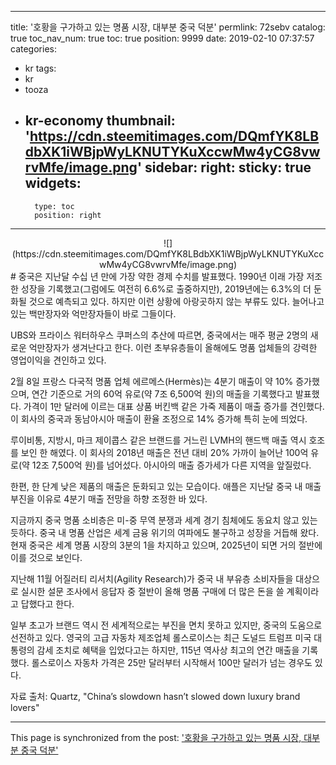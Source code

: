 
---
title: '호황을 구가하고 있는 명품 시장, 대부분 중국 덕분'
permlink: 72sebv
catalog: true
toc_nav_num: true
toc: true
position: 9999
date: 2019-02-10 07:37:57
categories:
- kr
tags:
- kr
- tooza
- kr-economy
thumbnail: 'https://cdn.steemitimages.com/DQmfYK8LBdbXK1iWBjpWyLKNUTYKuXccwMw4yCG8vwrvMfe/image.png'
sidebar:
    right:
        sticky: true
widgets:
    -
        type: toc
        position: right
---


<center>
![](https://cdn.steemitimages.com/DQmfYK8LBdbXK1iWBjpWyLKNUTYKuXccwMw4yCG8vwrvMfe/image.png)
</center>
#
중국은 지난달 수십 년 만에 가장 약한 경제 수치를 발표했다. 1990년 이래 가장 저조한 성장을 기록했고(그럼에도 여전히 6.6%로 출중하지만), 2019년에는 6.3%의 더 둔화될 것으로 예측되고 있다. 하지만 이런 상황에 아랑곳하지 않는 부류도 있다. 늘어나고 있는 백만장자와 억만장자들이 바로 그들이다.

UBS와 프라이스 워터하우스 쿠퍼스의 추산에 따르면, 중국에서는 매주 평균 2명의 새로운 억만장자가 생겨난다고 한다. 이런 초부유층들이 올해에도 명품 업체들의 강력한 영업이익을 견인하고 있다.

2월 8일 프랑스 다국적 명품 업체 에르메스(Hermès)는 4분기 매출이 약 10% 증가했으며, 연간 기준으로 거의 60억 유로(약 7조 6,500억 원)의 매출을 기록했다고 발표했다. 가격이 1만 달러에 이르는 대표 상품 버킨백 같은 가죽 제품이 매출 증가를 견인했다. 이 회사의 중국과 동남아시아 매출이 환율 조정으로 14% 증가해 특히 눈에 띄었다.

​루이비통, 지방시, 마크 제이콥스 같은 브랜드를 거느린 LVMH의 핸드백 매출 역시 호조를 보인 한 해였다. 이 회사의 2018년 매출은 전년 대비 20% 가까이 늘어난 100억 유로(약 12조 7,500억 원)를 넘어섰다. 아시아의 매출 증가세가 다른 지역을 앞질렀다.

한편, 한 단계 낮은 제품의 매출은 둔화되고 있는 모습이다. 애플은 지난달 중국 내 매출 부진을 이유로 4분기 매출 전망을 하향 조정한 바 있다.

​지금까지 중국 명품 소비층은 미-중 무역 분쟁과 세계 경기 침체에도 동요치 않고 있는듯하다. 중국 내 명품 산업은 세계 금융 위기의 여파에도 불구하고 성장을 거듭해 왔다. 현재 중국은 세계 명품 시장의 3분의 1을 차지하고 있으며, 2025년이 되면 거의 절반에 이를 것으로 보인다.

​지난해 11월 어질러티 리서치(Agility Research)가 중국 내 부유층 소비자들을 대상으로 실시한 설문 조사에서 응답자 중 절반이 올해 명품 구매에 더 많은 돈을 쓸 계획이라고 답했다고 한다.

​일부 초고가 브랜드 역시 전 세계적으로는 부진을 면치 못하고 있지만, 중국의 도움으로 선전하고 있다. 영국의 고급 자동차 제조업체 롤스로이스는 최근 도널드 트럼프 미국 대통령의 감세 조치로 혜택을 입었다고는 하지만, 115년 역사상 최고의 연간 매출을 기록했다. 롤스로이스 자동차 가격은 25만 달러부터 시작해서 100만 달러가 넘는 경우도 있다.

​자료 출처: Quartz, "China’s slowdown hasn’t slowed down luxury brand lovers"

- - -

This page is synchronized from the post: ['호황을 구가하고 있는 명품 시장, 대부분 중국 덕분'](https://steemit.com/@pius.pius/72sebv)
